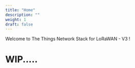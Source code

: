 ```yaml
---
title: "Home"
description: ""
weight: 1
draft: false
--- 
```


Welcome to The Things Network Stack for LoRaWAN - V3 !

# WIP.....
